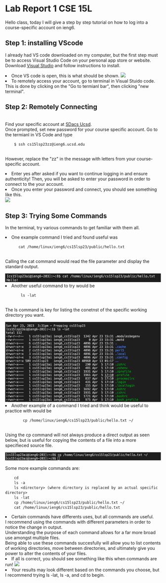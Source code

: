# Lab Report 1 CSE 15L
Hello class, today I will give a step by step tutorial on how to log into a course-specific account on ieng6.

## Step 1: installing VScode
I already had VS code downloaded on my computer, but the first step must be to access Visual Studio Code on your personal app store or website.
 <br>Download [Visual Studio](https://code.visualstudio.com/) and follow instructions to install.
 <li>Once VS code is open, this is what should be shown. 


 <img src = "https://user-images.githubusercontent.com/130005419/230982176-812e9336-bd10-46de-bac3-9f8bc1ee4eeb.png">
 </li>
      
<li> To remotely access your account, go to terminal in Visual Stuido code. This is done by clicking on the "Go to termianl bar", then clicking "new terminal". 
 </li>
 

## Step 2:  Remotely Connecting
<br>Find your specific account at [SDacs Ucsd](https://sdacs.ucsd.edu/~icc/index.php). 
<br>Once prompted, set new password for your course specific account. Go to the termianl in VS Code and type 
 
        $ ssh cs15lsp23zz@ieng6.ucsd.edu
        
<br>However, replace the "zz" in the message with letters from your course-specific account.
<li> Enter yes after asked if you want to continue logging in and ensure authenticity! Then, you will be asked to enter your password in order to connect to the your account. 
<li> Once you enter your password and connect, you should see something like this.
 </li>
 <img src = "https://user-images.githubusercontent.com/130005419/230987541-7d3b3faa-1c18-4dc1-b7b0-0b1fd59b0bcb.png">

<br>
</li>

## Step 3: Trying Some Commands
 In the terminal, try various commands to get familiar with them all. 
 <br> 
 <li> One example command I tried and found useful was 
         
          cat /home/linux/ieng6/cs15lsp23/public/hello.txt
          
 <br> Calling the cat command would read the file parameter and display the standard output.
 
<img src = "https://raw.githubusercontent.com/deliasi/cse15l-lab-reports/main/Screen%20Shot%202023-04-23%20at%203.41.35%20PM.png">
   
  <br>
  <li>Another useful command to try would be 
   
           ls -lat
           
   <br> The ls command is key for listing the conetnst of the specific working directory you want.

<img src = "https://raw.githubusercontent.com/deliasi/cse15l-lab-reports/main/Screen%20Shot%202023-04-23%20at%203.39.40%20PM.png">

   <br>
   <li>Another example of a command I tried and think would be useful to practice with would be 
    
            cp /home/linux/ieng6/cs15lsp23/public/hello.txt ~/
            
   <br>Using the cp command will not always produce a direct output as seen below, but is useful for copying the contents of a file into a more specifieced source file.
    
<img src = "https://raw.githubusercontent.com/deliasi/cse15l-lab-reports/main/Screen%20Shot%202023-04-23%20at%203.49.28%20PM.png">
   <br>
    
Some more example commands are:

        cd
        ls -a
        ls <directory> (where directory is replaced by an actual specific directory>
        ls -lat
        cp /home/linux/ieng6/cs15lsp23/public/hello.txt ~/
        cat /home/linux/ieng6/cs15lsp23/public/hello.txt
        
<li> Certain commands have differents uses, but all commands are useful.
 <br> I recommend using the commands with different parameters in order to notice the change in output. 
 <br> Understanding the purpose of each command allows for a far more broad use amongst multiple files.
 <br> Being able to use these commands succesfully will allow you to list contents of working directories, move between directories, and ultimately give you power to alter the contents of your files.
<li> If all is correct, you should see something like this when commands are run!

<img src = "https://user-images.githubusercontent.com/130005419/230987757-621998fd-b815-4d8d-8044-9dd47457bceb.png">

<li> Your results may look different based on the commands you choose, but I recommend trying ls -lat, ls -a, and cd to begin.

 
